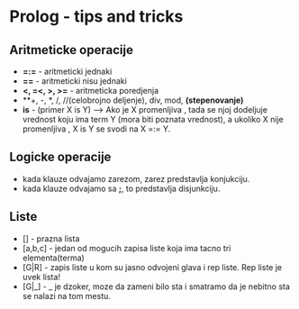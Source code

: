 # Prolog - tips and tricks

## Aritmeticke operacije 

- **=:=** - aritmeticki jednaki
- **=\=** - aritmeticki nisu jednaki 
- **<, =<, >, >=** - aritmeticka poredjenja
- **+, -, *, /, //(celobrojno deljenje), div, mod, **(stepenovanje)**
- **is** - (primer X is Y) --> Ako je X promenljiva , tada se njoj dodeljuje vrednost koju ima term Y (mora biti
poznata vrednost), a ukoliko X nije promenljiva , X is Y se svodi na X =:= Y.

## Logicke operacije
- kada klauze odvajamo zarezom, zarez predstavlja konjukciju.
- kada klauze odvajamo sa **;**, to predstavlja disjunkciju.

## Liste

- [] - prazna lista
- [a,b,c] - jedan od mogucih zapisa liste koja ima tacno tri elementa(terma)
- [G|R] - zapis liste u kom su jasno odvojeni glava i rep liste. Rep liste je uvek lista!
- [G|_] - _ je dzoker, moze da zameni bilo sta i smatramo da je nebitno sta se nalazi na tom mestu.
